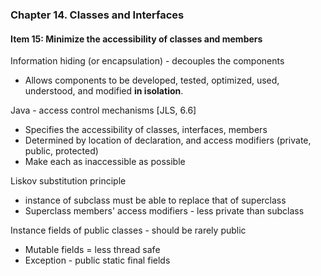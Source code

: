### Chapter 14. Classes and Interfaces
#### Item 15: Minimize the accessibility of classes and members
Information hiding (or encapsulation) - decouples the components
* Allows components to be developed, tested, optimized, used, understood, and modified <b>in isolation</b>.

Java - access control mechanisms [JLS, 6.6]
* Specifies the accessibility of classes, interfaces, members
* Determined by location of declaration, and access modifiers (private, public, protected)
* Make each as inaccessible as possible

Liskov substitution principle 
* instance of subclass must be able to replace that of superclass
* Superclass members' access modifiers - less private than subclass

Instance fields of public classes - should be rarely public
* Mutable fields = less thread safe
* Exception - public static final fields